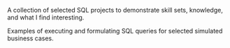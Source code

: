 
A collection of selected SQL projects to demonstrate skill sets, knowledge, and what I find interesting.

 Examples of executing and formulating SQL queries for selected simulated business cases.
